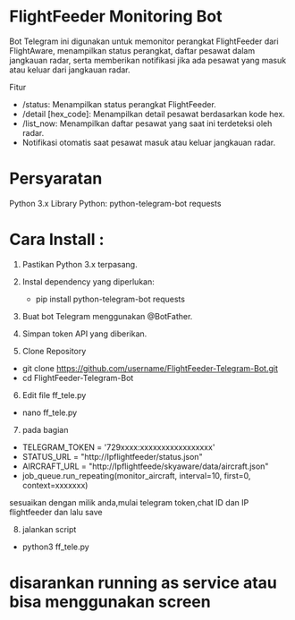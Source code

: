 # FlightFeeder Monitoring Bot

Bot Telegram ini digunakan untuk memonitor perangkat FlightFeeder dari FlightAware, menampilkan status perangkat, daftar pesawat dalam jangkauan radar, serta memberikan notifikasi jika ada pesawat yang masuk atau keluar dari jangkauan radar.

Fitur
- /status: Menampilkan status perangkat FlightFeeder.
- /detail [hex_code]: Menampilkan detail pesawat berdasarkan kode hex.
- /list_now: Menampilkan daftar pesawat yang saat ini terdeteksi oleh radar.
- Notifikasi otomatis saat pesawat masuk atau keluar jangkauan radar.

# Persyaratan
Python 3.x
Library Python:
python-telegram-bot
requests

# Cara Install :

1. Pastikan Python 3.x terpasang.
2. Instal dependency yang diperlukan:
    - pip install python-telegram-bot requests

3. Buat bot Telegram menggunakan @BotFather.
4. Simpan token API yang diberikan.

5. Clone Repository
  - git clone https://github.com/username/FlightFeeder-Telegram-Bot.git
  - cd FlightFeeder-Telegram-Bot
6. Edit file ff_tele.py
  - nano ff_tele.py

7. pada bagian

- TELEGRAM_TOKEN = '729xxxx:xxxxxxxxxxxxxxxxx'
- STATUS_URL = "http://Ipflightfeeder/status.json"
- AIRCRAFT_URL = "http://Ipflightfeede/skyaware/data/aircraft.json"
- job_queue.run_repeating(monitor_aircraft, interval=10, first=0, context=xxxxxxx)

sesuaikan dengan milik anda,mulai telegram token,chat ID dan IP flightfeeder dan lalu save

8. jalankan script
- python3 ff_tele.py

# disarankan running as service atau bisa menggunakan screen

